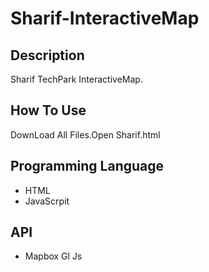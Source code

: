 # Sharif-InteractiveMap

## Description
Sharif TechPark InteractiveMap.

## How To Use
DownLoad All Files.Open Sharif.html

## Programming Language
- HTML
- JavaScrpit

## API
- Mapbox Gl Js
